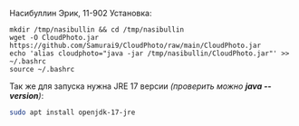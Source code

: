 Насибуллин Эрик, 11-902
Установка:
```
mkdir /tmp/nasibullin && cd /tmp/nasibullin
wget -O CloudPhoto.jar https://github.com/Samurai9/CloudPhoto/raw/main/CloudPhoto.jar
echo 'alias cloudphoto="java -jar /tmp/nasibullin/CloudPhoto.jar"' >> ~/.bashrc
source ~/.bashrc
```
Так же для запуска нужна JRE 17 версии *(проверить можно **java --version**)*:
```sh
sudo apt install openjdk-17-jre
```